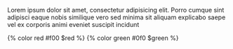Lorem ipsum dolor sit amet, consectetur adipisicing elit. Porro cumque sint adipisci eaque nobis similique vero sed minima sit aliquam explicabo saepe vel ex corporis animi eveniet suscipit incidunt 

{% color red #f00 $red %}
{% color green #0f0 $green %}

